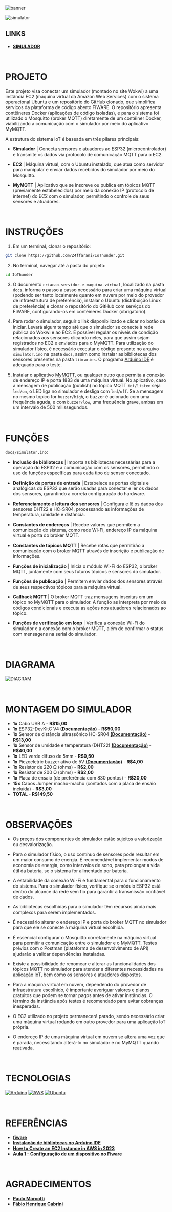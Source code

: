 ![banner](./assets/banner.png)

![simulator](./assets/simulator.png)

## LINKS
- **[SIMULADOR](https://wokwi.com/projects/411876289650649089)**

<br>

# PROJETO
Este projeto visa conectar um simulador (montado no site Wokwi) a uma instância EC2 (máquina virtual da Amazon Web Services) com o sistema operacional Ubuntu e um repositório do GitHub clonado, que simplifica serviços da plataforma de código aberto FIWARE. O repositório apresenta contêineres Docker (aplicações de código isoladas), e para o sistema foi utilizado o Mosquitto (broker MQTT) diretamente de um contêiner Docker, viabilizando a comunicação com o simulador por meio do aplicativo MyMQTT.

A estrutura do sistema IoT é baseada em três pilares principais:

- **Simulador** | Conecta sensores e atuadores ao ESP32 (microcontrolador) e transmite os dados via protocolo de comunicação MQTT para o EC2.

- **EC2** | Máquina virtual, com o Ubuntu instalado, que atua como servidor para manipular e enviar dados recebidos do simulador por meio do Mosquitto.

- **MyMQTT** | Aplicativo que se inscreve ou publica em tópicos MQTT (previamente estabelecidos) por meio da conexão IP (protocolo de internet) do EC2 com o simulador, permitindo o controle de seus sensores e atuadores.

<br>

# INSTRUÇÕES
1. Em um terminal, clonar o repositório:
```bash
git clone https://github.com/Z4ffarani/IoThunder.git
```

2. No terminal, navegar até a pasta do projeto:
```bash
cd IoThunder
```

3. O documento `criacao-servidor-e-maquina-virtual`, localizado na pasta `docs`, informa o passo a passo necessário para criar uma máquina virtual (podendo ser tanto localmente quanto em nuvem por meio do provedor de infraestrutura de preferência), instalar o Ubuntu (distribuição Linux de preferência) e clonar o repositório do GitHub com serviços do FIWARE, configurando-os em contêineres Docker (obrigatório).

4. Para rodar o simulador, seguir o link disponibilizado e clicar no botão de iniciar. Levará algum tempo até que o simulador se conecte à rede pública do Wokwi e ao EC2. É possível regular os níveis de condição relacionados aos sensores clicando neles, para que assim sejam registrados no EC2 e enviados para o MyMQTT. Para utilização do simulador físico, é necessário executar o código presente no arquivo `simulator.ino` na pasta `docs`, assim como instalar as bibliotecas dos sensores presentes na pasta `libraries`. O programa [Arduino IDE](https://www.arduino.cc/en/software) é adequado para o teste.

5. Instalar o aplicativo [MyMQTT](https://mymqtt.app/en), ou qualquer outro que permita a conexão de endereço IP e porta 1883 de uma máquina virtual. No aplicativo, caso a mensagem de publicação (publish) no tópico MQTT `iot/listen` seja `led/on`, o LED liga no simulador e desliga com `led/off`. Se a mensagem no mesmo tópico for `buzzer/high`, o buzzer é acionado com uma frequência aguda, e com `buzzer/low`, uma frequência grave, ambas em um intervalo de 500 milissegundos.

<br>

# FUNÇÕES
`docs/simulator.ino`:
- **Inclusão de bibliotecas** | Importa as bibliotecas necessárias para a operação do ESP32 e a comunicação com os sensores, permitindo o uso de funções específicas para cada tipo de sensor conectado.

- **Definição de portas de entrada** | Estabelece as portas digitais e analógicas do ESP32 que serão usadas para conectar e ler os dados dos sensores, garantindo a correta configuração do hardware.

- **Referenciamento e leitura dos sensores** | Configura e lê os dados dos sensores DHT22 e HC-SR04, processando as informações de temperatura, umidade e distância.

- **Constantes de endereços** | Recebe valores que permitem a comunicação do sistema, como rede Wi-Fi, endereço IP da máquina virtual e porta do broker MQTT.

- **Constantes de tópicos MQTT** | Recebe rotas que permitirão a comunicação com o broker MQTT através de inscrição e publicação de informações.

- **Funções de inicialização** | Inicia o módulo Wi-Fi do ESP32, o broker MQTT, juntamente com seus futuros tópicos e sensores do simulador.

- **Funções de publicação** | Permitem enviar dados dos sensores através de seus respectivos tópicos para a máquina virtual.

- **Callback MQTT** | O broker MQTT traz mensagens inscritas em um tópico no MyMQTT para o simulador. A função as interpreta por meio de códigos condicionais e executa as ações nos atuadores relacionados ao tópico.

- **Funções de verificação em loop** | Verifica a conexão Wi-Fi do simulador e a conexão com o broker MQTT, além de confirmar o status com mensagens na serial do simulador.

<br>

# DIAGRAMA
![DIAGRAM](./assets/diagram.png)

<br>

# MONTAGEM DO SIMULADOR
- **1x** Cabo USB A - **R$15,00**
- **1x** ESP32-DevKitC V4 [**(Documentação)**](https://docs.espressif.com/projects/arduino-esp32/en/latest/) - **R$50,00**
- **1x** Sensor de distância ultrassônico HC-SR04 [**(Documentação)**](https://web.eece.maine.edu/zhu/book/lab/HC-SR04%20User%20Manual.pdf) - **R$13,00**
- **1x** Sensor de umidade e temperatura (DHT22) [**(Documentação)**](https://www.mouser.com/datasheet/2/737/dht-932870.pdf?srsltid=AfmBOorSkF-0gQ-mg5eU7CV1wMu6Tfkj42UYvsNNHSDjhMDF8vXLC82A) - **R$40,00**
- **1x** LED verde difuso de 5mm - **R$0,50**
- **1x** Piezoeletric buzzer ativo de 5V [**(Documentação)**](https://wiki-content.arduino.cc/documents/datasheets/PIEZO-PKM22EPPH4001-BO.pdf) - **R$4,00**
- **1x** Resistor de 220 Ω (ohms) - **R$2,00**
- **1x** Resistor de 200 Ω (ohms) - **R$2,00**
- **1x** Placa de ensaio (de preferência com 830 pontos) - **R$20,00**
- **15x** Cabos Jumper macho-macho (contados com a placa de ensaio incluída) - **R$3,00**
- **TOTAL - R$149,50**

<br>

# OBSERVAÇÕES 
- Os preços dos componentes do simulador estão sujeitos a valorização ou desvalorização.

- Para o simulador físico, o uso contínuo de sensores pode resultar em um maior consumo de energia. É recomendável implementar modos de economia de energia, como intervalos de sono, para prolongar a vida útil da bateria, se o sistema for alimentado por bateria.

- A estabilidade da conexão Wi-Fi é fundamental para o funcionamento do sistema. Para o simulador físico, verifique se o módulo ESP32 está dentro do alcance da rede sem fio para garantir a transmissão confiável de dados.

- As bibliotecas escolhidas para o simulador têm recursos ainda mais complexos para serem implementados.

- É necessário alterar o endereço IP e porta do broker MQTT no simulador para que ele se conecte à máquina virtual escolhida.

- É essencial configurar o Mosquitto corretamente na máquina virtual para permitir a comunicação entre o simulador e o MyMQTT. Testes prévios com o Postman (plataforma de desenvolvimento de APi) ajudarão a validar dependências instaladas.

- Existe a possibilidade de renomear e alterar as funcionalidades dos tópicos MQTT no simulador para atender a diferentes necessidades na aplicação IoT, bem como os sensores e atuadores dispostos.

- Para a máquina virtual em nuvem, dependendo do provedor de infraestrutura escolhido, é importante averiguar valores e planos gratuitos que podem se tornar pagos antes de ativar instâncias. O término da instância após testes é recomendado para evitar cobranças inesperadas.

- O EC2 utilizado no projeto permanecerá parado, sendo necessário criar uma máquina virtual rodando em outro provedor para uma aplicação IoT própria.

- O endereço IP de uma máquina virtual em nuvem se altera uma vez que é parada, necessitando alterá-lo no simulador e no MyMQTT quando reativada.

<br>

# TECNOLOGIAS
[![Arduino](https://img.shields.io/badge/-Arduino-00979D?style=for-the-badge&logo=Arduino&logoColor=white)](https://www.arduino.cc/en/software)
[![AWS](https://img.shields.io/badge/AWS-%23FF9900.svg?style=for-the-badge&logo=amazon-aws&logoColor=white)](https://aws.amazon.com)
[![Ubuntu](https://img.shields.io/badge/Ubuntu-E95420?style=for-the-badge&logo=ubuntu&logoColor=white)](https://ubuntu.com)

<br>

# REFERÊNCIAS
- **[fiware](https://github.com/fabiocabrini/fiware)**
- **[Instalação de bibliotecas no Arduino IDE](https://docs.arduino.cc/software/ide-v1/tutorials/installing-libraries/)**
- **[How to Create an EC2 Instance in AWS in 2023](https://www.youtube.com/watch?v=0Gz-PUnEUF0&t=526s)**
- **[Aula 1 - Configuração de um dispositivo no Fiware](https://www.youtube.com/watch?v=8oHkAlXdWo8)**

<br>

# AGRADECIMENTOS
- **[Paulo Marcotti](https://www.youtube.com/@pmarcotti)**
- **[Fábio Henrique Cabrini](https://github.com/fabiocabrini)**
